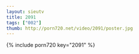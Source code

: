 ```yaml
--- 
layout: sieutv
title: 2091
tags: ["002"]
thumb: http://porn720.net/video/2091/poster.jpg
---
```

{% include porn720 key="2091" %} 
